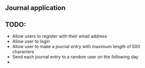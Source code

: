 ## Journal application


## TODO:
- Allow users to register with their email address
- Allow user to login
- Allow user to make a journal entry with maximum length of 500 characters
- Send each journal entry to a random user on the following day
- 